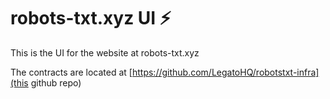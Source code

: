 # robots-txt.xyz UI ⚡ 
This is the UI for the website at robots-txt.xyz

The contracts are located at [https://github.com/LegatoHQ/robotstxt-infra](this github repo)
